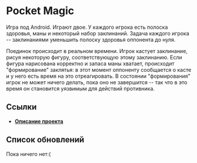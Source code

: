 # Pocket Magic
Игра под Android. Играют двое. У каждого игрока есть полоска здоровья, маны и некоторый набор заклинаний. Задача каждого игрока -- заклинаниями уменьшить полоску здоровья оппонента до нуля.

Поединок происходит в реальном времени. Игрок кастует заклинание, рисуя некоторую фигуру, соответствующую этому заклинанию. Если фигура нарисована корректно и запаса маны хватает, происходит "формирование" заклятья: в этот момент оппоненту сообщается о касте и у него есть время на это отреагировать. В состоянии "формирования" игрок не может ничего делать, пока оно не завершится -- так что в это время он становится уязвимым для действий противника.
## Ссылки
* **[Описание проекта](https://wiki.compscicenter.ru/index.php/Pocket_Magic)**
## Список обновлений
Пока ничего нет:(
